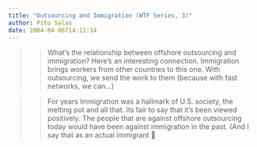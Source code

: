 ```yaml
---
title: "Outsourcing and Immigration (WTF Series, 3)"
author: Pito Salas
date: 2004-04-06T14:11:14
---
```



>>

>> What’s the relationship between offshore outsourcing and immigration?
Here’s an interesting connection. Immigration brings workers from other
countries to this one. With outsourcing, we send the work to them (because
with fast networks, we can…)

>>

>> For years Immigration was a hallmark of U.S. society, the melting pot and
all that. Its fair to say that it’s been viewed positively. The people that
are against offshore outsourcing today would have been against immigration in
the past. (And I say that as an actual immigrant 🙂


